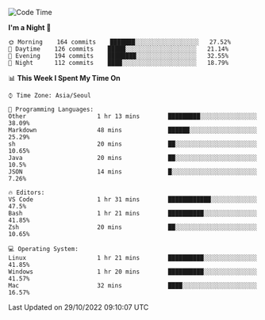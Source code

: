 <!--START_SECTION:waka-->
![Code Time](http://img.shields.io/badge/Code%20Time-1%2C493%20hrs%2032%20mins-blue)

**I'm a Night 🦉** 

```text
🌞 Morning    164 commits    ███████░░░░░░░░░░░░░░░░░░   27.52% 
🌆 Daytime    126 commits    █████░░░░░░░░░░░░░░░░░░░░   21.14% 
🌃 Evening    194 commits    ████████░░░░░░░░░░░░░░░░░   32.55% 
🌙 Night      112 commits    ████░░░░░░░░░░░░░░░░░░░░░   18.79%

```


📊 **This Week I Spent My Time On** 

```text
⌚︎ Time Zone: Asia/Seoul

💬 Programming Languages: 
Other                    1 hr 13 mins        █████████░░░░░░░░░░░░░░░░   38.09% 
Markdown                 48 mins             ██████░░░░░░░░░░░░░░░░░░░   25.29% 
sh                       20 mins             ██░░░░░░░░░░░░░░░░░░░░░░░   10.65% 
Java                     20 mins             ██░░░░░░░░░░░░░░░░░░░░░░░   10.5% 
JSON                     14 mins             █░░░░░░░░░░░░░░░░░░░░░░░░   7.26%

🔥 Editors: 
VS Code                  1 hr 31 mins        ████████████░░░░░░░░░░░░░   47.5% 
Bash                     1 hr 21 mins        ██████████░░░░░░░░░░░░░░░   41.85% 
Zsh                      20 mins             ██░░░░░░░░░░░░░░░░░░░░░░░   10.65%

💻 Operating System: 
Linux                    1 hr 21 mins        ██████████░░░░░░░░░░░░░░░   41.85% 
Windows                  1 hr 20 mins        ██████████░░░░░░░░░░░░░░░   41.57% 
Mac                      32 mins             ████░░░░░░░░░░░░░░░░░░░░░   16.57%

```


 Last Updated on 29/10/2022 09:10:07 UTC
<!--END_SECTION:waka-->
